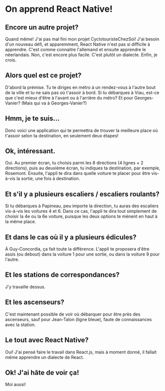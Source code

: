 # On apprend React Native!
## Encore un autre projet?
Quand même! J'ai pas mal fini mon projet CyclotouristeChezSoi! J'ai besoin d'un nouveau défi, et apparemment, React Native n'est pas si difficile à apprendre. C'est comme connaitre l'allemand et ensuite apprendre le néerlandais. Non, c'est encore plus facile. C'est plutôt un dialecte. Enfin, je crois.
## Alors quel est ce projet?
D'abord la prémise. Tu te diriges en métro à un rendez-vous à l'autre bout de la ville et tu ne sais pas où t'assoir à bord. Si tu débarques à Viau, est-ce que c'est mieux d'être à l'avant ou à l'arrière du métro? Et pour Georges-Vanier? (Mais qui va à Georges-Vanier?)
## Hmm, je te suis...
Donc voici une application qui te permettra de trouver la meilleure place où t'assoir selon ta destination, en seulement deux étapes!
## Ok, intéressant.
Oui. Au premier écran, tu choisis parmi les 8 directions (4 lignes × 2 directions), puis au deuxième écran, tu indiques ta destination, par exemple, Rosemont. Ensuite, l'appli te dira dans quelle voiture te placer pour être vis-à-vis la sortie, une fois à destination.
## Et s'il y a plusieurs escaliers / escaliers roulants?
Si tu débarques à Papineau, peu importe la direction, tu auras des escaliers vis-à-vis les voitures 4 et 6. Dans ce cas, l'appli te dira tout simplement de choisir la 4e ou la 6e voiture, puisque les deux options te mènent en haut à la même place.
## Et dans le cas où il y a plusieurs édicules?
À Guy-Concordia, ça fait toute la différence. L'appli te proposera d'être assis (ou debout) dans la voiture 1 pour une sortie, ou dans la voiture 9 pour l'autre.
## Et les stations de correspondances?
J'y travaille dessus.
## Et les ascenseurs?
C'est maintenant possible de voir où débarquer pour être près des ascenseurs, sauf pour Jean-Talon (ligne bleue), faute de connaissances avec la station.
## Le tout avec React Native?
Oui! J'ai pensé faire le travail dans React.js, mais à moment donné, il fallait même apprendre un dialecte de React.
## Ok! J'ai hâte de voir ça!
Moi aussi!
